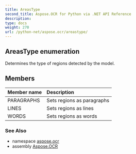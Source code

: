 ```yaml
---
title: AreasType
second_title: Aspose.OCR for Python via .NET API Reference
description: 
type: docs
weight: 270
url: /python-net/aspose.ocr/areastype/
---
```


## AreasType enumeration

Determines the type of regions detected by the model.

## Members
| Member name | Description |
| :- | :- |
|PARAGRAPHS|Sets regions as paragraphs|
|LINES|Sets regions as lines|
|WORDS|Sets regions as words|

### See Also

* namespace [aspose.ocr](/ocr/python-net/aspose.ocr/)
* assembly [Aspose.OCR](/ocr/python-net/)

